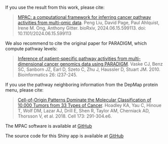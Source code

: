 If you use the result from this work, please cite:

> [MPAC: a computational framework for inferring cancer pathway activities from multi-omic data](https://doi.org/10.1101/2024.06.15.599113). Peng Liu, David Page, Paul Ahlquist, Irene M. Ong, Anthony Gitter. bioRxiv, 2024.06.15.599113. doi: 10.1101/2024.06.15.599113

We also recommend to cite the original paper for PARADIGM, which compute pathway levels:

> [Inference of patient-specific pathway activities from multi-dimensional cancer genomics data using PARADIGM](https://doi.org/10.1093/bioinformatics/btq182). Vaske CJ, Benz SC, Sanborn JZ, Earl D, Szeto C, Zhu J, Haussler D, Stuart JM. 2010. Bioinformatics 26: i237-245.

If you use the pathway neighboring information from the DepMap protein menu, please cite:

> [Cell-of-Origin Patterns Dominate the Molecular Classification of 10,000 Tumors from 33 Types of Cancer](https://doi.org/10.1016/j.cell.2018.03.022). Hoadley KA, Yau C, Hinoue T, Wolf DM, Lazar AJ, Drill E, Shen R, Taylor AM, Cherniack AD, Thorsson V, et al. 2018.  Cell 173: 291-304.e6.



The MPAC software is available at [GitHub](https://github.com/pliu55/MPAC)

The source code for this Shiny app is available at [GitHub](https://github.com/pliu55/MPAC_Shiny)
